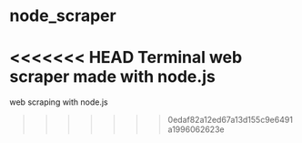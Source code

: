 # node_scraper
<<<<<<< HEAD
Terminal web scraper made with node.js 
=======
web scraping with node.js
>>>>>>> 0edaf82a12ed67a13d155c9e6491a1996062623e
